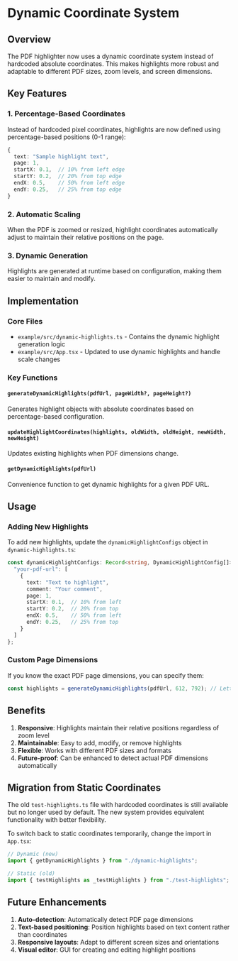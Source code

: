 # Dynamic Coordinate System

## Overview

The PDF highlighter now uses a dynamic coordinate system instead of hardcoded absolute coordinates. This makes highlights more robust and adaptable to different PDF sizes, zoom levels, and screen dimensions.

## Key Features

### 1. Percentage-Based Coordinates
Instead of hardcoded pixel coordinates, highlights are now defined using percentage-based positions (0-1 range):

```typescript
{
  text: "Sample highlight text",
  page: 1,
  startX: 0.1,  // 10% from left edge
  startY: 0.2,  // 20% from top edge
  endX: 0.5,    // 50% from left edge
  endY: 0.25,   // 25% from top edge
}
```

### 2. Automatic Scaling
When the PDF is zoomed or resized, highlight coordinates automatically adjust to maintain their relative positions on the page.

### 3. Dynamic Generation
Highlights are generated at runtime based on configuration, making them easier to maintain and modify.

## Implementation

### Core Files
- `example/src/dynamic-highlights.ts` - Contains the dynamic highlight generation logic
- `example/src/App.tsx` - Updated to use dynamic highlights and handle scale changes

### Key Functions

#### `generateDynamicHighlights(pdfUrl, pageWidth?, pageHeight?)`
Generates highlight objects with absolute coordinates based on percentage-based configuration.

#### `updateHighlightCoordinates(highlights, oldWidth, oldHeight, newWidth, newHeight)`
Updates existing highlights when PDF dimensions change.

#### `getDynamicHighlights(pdfUrl)`
Convenience function to get dynamic highlights for a given PDF URL.

## Usage

### Adding New Highlights
To add new highlights, update the `dynamicHighlightConfigs` object in `dynamic-highlights.ts`:

```typescript
const dynamicHighlightConfigs: Record<string, DynamicHighlightConfig[]> = {
  "your-pdf-url": [
    {
      text: "Text to highlight",
      comment: "Your comment",
      page: 1,
      startX: 0.1,  // 10% from left
      startY: 0.2,  // 20% from top
      endX: 0.5,    // 50% from left
      endY: 0.25,   // 25% from top
    }
  ]
};
```

### Custom Page Dimensions
If you know the exact PDF page dimensions, you can specify them:

```typescript
const highlights = generateDynamicHighlights(pdfUrl, 612, 792); // Letter size
```

## Benefits

1. **Responsive**: Highlights maintain their relative positions regardless of zoom level
2. **Maintainable**: Easy to add, modify, or remove highlights
3. **Flexible**: Works with different PDF sizes and formats
4. **Future-proof**: Can be enhanced to detect actual PDF dimensions automatically

## Migration from Static Coordinates

The old `test-highlights.ts` file with hardcoded coordinates is still available but no longer used by default. The new system provides equivalent functionality with better flexibility.

To switch back to static coordinates temporarily, change the import in `App.tsx`:

```typescript
// Dynamic (new)
import { getDynamicHighlights } from "./dynamic-highlights";

// Static (old)
import { testHighlights as _testHighlights } from "./test-highlights";
```

## Future Enhancements

1. **Auto-detection**: Automatically detect PDF page dimensions
2. **Text-based positioning**: Position highlights based on text content rather than coordinates
3. **Responsive layouts**: Adapt to different screen sizes and orientations
4. **Visual editor**: GUI for creating and editing highlight positions